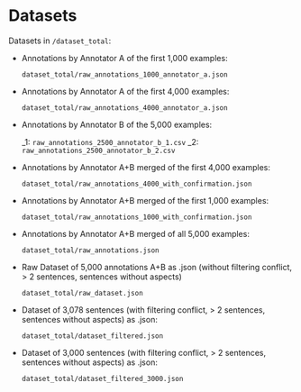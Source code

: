 # Datasets

Datasets in `/dataset_total`:

- Annotations by Annotator A of the first 1,000 examples:

  `dataset_total/raw_annotations_1000_annotator_a.json`

- Annotations by Annotator A of the first 4,000 examples:

  `dataset_total/raw_annotations_4000_annotator_a.json`

- Annotations by Annotator B of the 5,000 examples:

  \_1: `raw_annotations_2500_annotator_b_1.csv`
  \_2: `raw_annotations_2500_annotator_b_2.csv`

- Annotations by Annotator A+B merged of the first 4,000 examples:

  `dataset_total/raw_annotations_4000_with_confirmation.json`

- Annotations by Annotator A+B merged of the first 1,000 examples:

  `dataset_total/raw_annotations_1000_with_confirmation.json`

- Annotations by Annotator A+B merged of all 5,000 examples:

  `dataset_total/raw_annotations.json`

- Raw Dataset of 5,000 annotations A+B as .json (without filtering conflict, > 2 sentences, sentences without aspects)

  `dataset_total/raw_dataset.json`

- Dataset of 3,078 sentences (with filtering conflict, > 2 sentences, sentences without aspects) as .json:

  `dataset_total/dataset_filtered.json`

- Dataset of 3,000 sentences (with filtering conflict, > 2 sentences, sentences without aspects) as .json:

  `dataset_total/dataset_filtered_3000.json`
